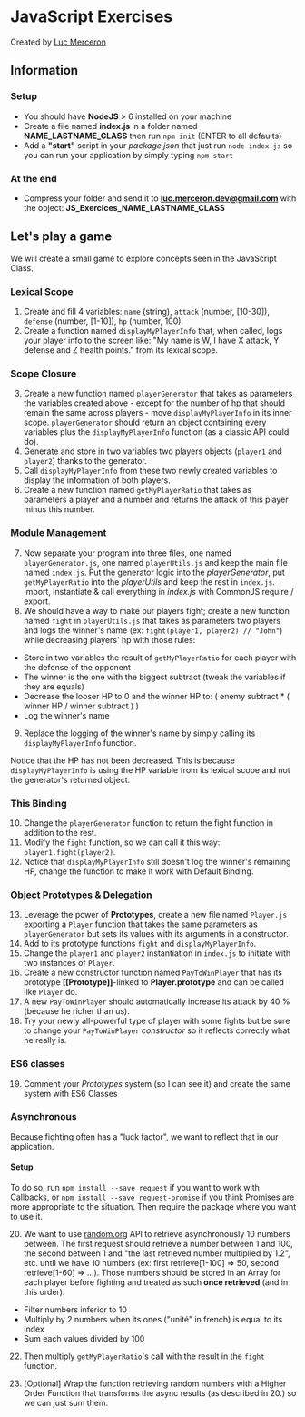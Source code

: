 # JavaScript Exercises

Created by [Luc Merceron](https://github.com/lucmerceron/)

## Information

### Setup

- You should have **NodeJS** > 6 installed on your machine
- Create a file named **index.js** in a folder named **NAME_LASTNAME_CLASS** then run `npm init` (ENTER to all defaults)
- Add a **"start"** script in your _package.json_ that just run `node index.js` so you can run your application by simply typing `npm start`

### At the end

- Compress your folder and send it to **luc.merceron.dev@gmail.com** with the object: **JS_Exercices_NAME_LASTNAME_CLASS**

## Let's play a game

We will create a small game to explore concepts seen in the JavaScript Class.

### Lexical Scope

1. Create and fill 4 variables: `name` (string), `attack` (number, [10-30]), `defense` (number, [1-10]), `hp` (number, 100).
2. Create a function named `displayMyPlayerInfo` that, when called, logs your player info to the screen like: "My name is W, I have X attack, Y defense and Z health points." from its lexical scope.

### Scope Closure

3. Create a new function named `playerGenerator` that takes as parameters the variables created above - except for the number of hp that should remain the same across players - move `displayMyPlayerInfo` in its inner scope. `playerGenerator` should return an object containing every variables plus the `displayMyPlayerInfo` function (as a classic API could do).
4. Generate and store in two variables two players objects (`player1` and `player2`) thanks to the generator.
5. Call `displayMyPlayerInfo` from these two newly created variables to display the information of both players.
6. Create a new function named `getMyPlayerRatio` that takes as parameters a player and a number and returns the attack of this player minus this number.

### Module Management

7. Now separate your program into three files, one named `playerGenerator.js`, one named `playerUtils.js` and keep the main file named `index.js`. Put the generator logic into the _playerGenerator_, put `getMyPlayerRatio` into the _playerUtils_ and keep the rest in `index.js`. Import, instantiate & call everything in _index.js_ with CommonJS require / export.
8. We should have a way to make our players fight; create a new function named `fight` in `playerUtils.js` that takes as parameters two players and logs the winner's name (ex: `fight(player1, player2) // "John"`) while decreasing players' hp with those rules:

- Store in two variables the result of `getMyPlayerRatio` for each player with the defense of the opponent
- The winner is the one with the biggest subtract (tweak the variables if they are equals)
- Decrease the looser HP to 0 and the winner HP to: ( enemy subtract \* ( winner HP / winner subtract ) )
- Log the winner's name

9. Replace the logging of the winner's name by simply calling its `displayMyPlayerInfo` function.

Notice that the HP has not been decreased. This is because `displayMyPlayerInfo` is using the HP variable from its lexical scope and not the generator's returned object.

### This Binding

10. Change the `playerGenerator` function to return the fight function in addition to the rest.
11. Modify the `fight` function, so we can call it this way: `player1.fight(player2)`.
12. Notice that `displayMyPlayerInfo` still doesn't log the winner's remaining HP, change the function to make it work with Default Binding.

### Object Prototypes & Delegation

13. Leverage the power of **Prototypes**, create a new file named `Player.js` exporting a `Player` function that takes the same parameters as `playerGenerator` but sets its values with its arguments in a constructor.
14. Add to its prototype functions `fight` and `displayMyPlayerInfo`.
15. Change the `player1` and `player2` instantiation in `index.js` to initiate with two instances of `Player`.
16. Create a new constructor function named `PayToWinPlayer` that has its prototype **[[Prototype]]**-linked to **Player.prototype** and can be called like `Player` do.
17. A new `PayToWinPlayer` should automatically increase its attack by 40 % (because he richer than us).
18. Try your newly all-powerful type of player with some fights but be sure to change your `PayToWinPlayer` _constructor_ so it reflects correctly what he really is.

### ES6 classes

19. Comment your _Prototypes_ system (so I can see it) and create the same system with ES6 Classes

### Asynchronous

Because fighting often has a "luck factor", we want to reflect that in our application.

#### Setup

To do so, run `npm install --save request` if you want to work with Callbacks, or `npm install --save request-promise` if you think Promises are more appropriate to the situation. Then require the package where you want to use it.

20. We want to use [random.org](https://www.random.org/) API to retrieve asynchronously 10 numbers between. The first request should retrieve a number between 1 and 100, the second between 1 and "the last retrieved number multiplied by 1.2", etc. until we have 10 numbers (ex: first retrieve[1-100] => 50, second retrieve[1-60] => ...). Those numbers should be stored in an Array for each player before fighting and treated as such **once retrieved** (and in this order):

- Filter numbers inferior to 10
- Multiply by 2 numbers when its ones ("unité" in french) is equal to its index
- Sum each values divided by 100

22. Then multiply `getMyPlayerRatio`'s call with the result in the `fight` function.

23. [Optional] Wrap the function retrieving random numbers with a Higher Order Function that transforms the async results (as described in 20.) so we can just sum them.
